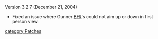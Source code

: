 Version 3.2.7 (December 21, 2004)

-   Fixed an issue where Gunner [BFR](BFR "wikilink")'s could not aim up
    or down in first person view.

[category:Patches](category:Patches "wikilink")
